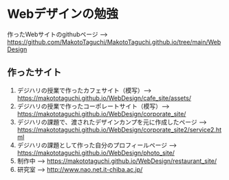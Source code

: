 # Webデザインの勉強
作ったWebサイトのgithubページ --> https://github.com/MakotoTaguchi/MakotoTaguchi.github.io/tree/main/WebDesign

## 作ったサイト
1. デジハリの授業で作ったカフェサイト（模写）--> https://makototaguchi.github.io/WebDesign/cafe_site/assets/ <br>
2. デジハリの授業で作ったコーポレートサイト（模写）--> https://makototaguchi.github.io/WebDesign/corporate_site/ <br>
3. デジハリの課題で、渡されたデザインカンプを元に作成したページ --> https://makototaguchi.github.io/WebDesign/corporate_site2/service2.html <br>
4. デジハリの課題として作った自分のプロフィールページ --> https://makototaguchi.github.io/WebDesign/photo_site/ <br>
5. 制作中 --> https://makototaguchi.github.io/WebDesign/restaurant_site/ 
6. 研究室 --> http://www.nao.net.it-chiba.ac.jp/
